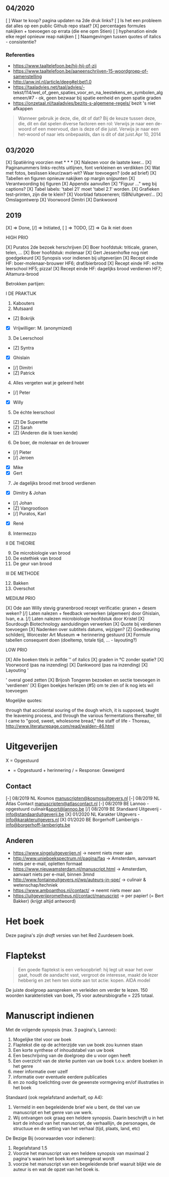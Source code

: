
## 04/2020

[ ] Waar te koop? pagina updaten na 2de druk links?
[ ] Is het een probleem dat alles op een public Github repo staat?
[X] percentages formules nakijken + toevoegen op errata (die ene opm Stien)
[ ] hyphenation einde elke regel opnieuw reap nakijken
[ ] Naamgevingen tussen quotes of italics - consistentie?

### Referenties

- https://www.taaltelefoon.be/hij-hij-of-zij
- https://www.taaltelefoon.be/aaneenschrijven-15-woordgroep-of-samenstelling
- http://anw.inl.nl/article/deeg#el:bet1.0
- https://taaladvies.net/taal/advies/- tekst/114/wel_of_geen_spaties_voor_en_na_leestekens_en_symbolen_algemeen/#7 - ok, geen bezwaar bij spatie eenheid en geen spatie graden
- https://onzetaal.nl/taaladvies/bezits-s-algemene-regels/ bezit 's niet afkappen 

> Wanneer gebruik je deze, die, dit of dat? Bij de keuze tussen deze, die, dit en dat spelen diverse factoren een rol: Verwijs je naar een de-woord of een meervoud, dan is deze of die juist. Verwijs je naar een het-woord of naar iets onbepaalds, dan is dit of dat juist.Apr 10, 2014

## 03/2020

[X] Spatiëring voorzien met * * *
[X] Nalezen voor de laatste keer... 
[X] Paginanummers links-rechts uitlijnen, font verkleinen en verdikken
[X] Wat met fotos, beslissen kleur/zwart-wit? Waar toevoegen? (ode ad brief)
[X] Tabellen en figuren opnieuw nakijken op margin snijpunten
[X] Verantwoording bij figuren
[X] Appendix aanvullen
[X] "Figuur ..." weg bij captions?
[X] Tabel labels: 'tabel 21' moet 'tabel 2.1' worden.
[X] Grafieken test-printen, zijn die te klein?
[X] Voorblad fatsoeneren; ISBN/uitgever/... 
[X] Omslagontwerp
[X] Voorwoord Dimitri
[X] Dankwoord

## 2019

[X] => Done, [/] => Initiated, [ ] => TODO, [Z] => Ga ik niet doen

HIGH PRIO

[X] Puratos 2de bezoek herschrijven
[X] Boer hoofdstuk: triticale, granen, telen, ...
[X] Boer hoofdstuk: molenaar
[X] Gert Jessenhofke nog niet goedgekeurd
[X] Synopsis voor indienen bij uitgeverijen
[X] Recept einde HF: boer-molenaar-brouwer HF6; draf/bierbrood
[X] Recept einde HF: echte leerschool HF5; pizza! 
[X] Recept einde HF: dagelijks brood verdienen HF7; Altamura-brood

Betrokken partijen:

I DE PRAKTIJK

1. Kabouters
2. Mutsaard
  - [Z] Bokrijk
  - [X] Vrijwilliger: M. (anonymized)
3. De Leerschool
  - [Z] Syntra
  - [X] Ghislain
  - [/] Dimitri
  - [Z] Patrick
4. Alles vergeten wat je geleerd hebt
  - [/] Peter
  - [X] Willy
5. De échte leerschool
  - [Z] De Superette
  - [Z] Sarah
  - [Z] (Anderen die ik toen kende)
6. De boer, de molenaar en de brouwer
  - [/] Pieter
  - [/] Jeroen
  - [X] Mike
  - [X] Gert
7. Je dagelijks brood met brood verdienen
  - [X] Dimitry & Johan
  - [/] Johan
  - [Z] Vangrootloon
  - [/] Puratos, Karl
  - [X] René
8. Intermezzo

II DE THEORIE

9. De microbiologie van brood
10. De estethiek van brood
11. De geur van brood

III DE METHODE

12. Bakken
13. Overschot

MEDIUM PRIO

[X] Ode aan Willy stevig granenbrood recept verificatie: granen + desem weken?
[/] Laten nalezen + feedback verwerken (algemeen) door Ghislain, Ivan, e.a.
[/] Laten nalezen microbiologie hoofdstuk door Kristel
[X] Sourdough Biotechnology aanduidingen verwerken
[X] Quote bij verdienen toevoegen
[X] Nadenken over subtitels datums, wijzigen?
[Z] Goedkeuring schilderij, Worcester Art Museum => herinnering gestuurd
[X] Formule tabellen consequent doen (doeltemp, totale tijd, ... - layouting?)

LOW PRIO

[X] Alle boeken titels in zelfde '' of italics
[X] graden in °C zonder spatie?
[X] Voorwoord (pas na inzending)
[X] Dankwoord (pas na inzending)
[X] Layouting '

' overal goed zetten
[X] Brijosh Tongeren bezoeken en sectie toevoegen in 'verdienen'
[X] Eigen boekjes herlezen (#5) om te zien of ik nog iets wil toevoegen

Mogelijke quotes:

through that accidental souring of the dough which, it is supposed, taught the leavening process, and through the various fermentations thereafter, till I came to "good, sweet, wholesome bread," the staff of life - Thoreau, http://www.literaturepage.com/read/walden-46.html

# Uitgeverijen

X = Opgestuurd
- = Opgestuurd + herinnering
/ = Response: Geweigerd

## Contact

[-] 08/2019 NL Kosmos manuscripten@kosmosuitgevers.nl
[-] 08/2019 NL Atlas Contact manuscripten@atlascontact.nl
[-] 08/2019 BE Lannoo - opgestuurd culinair&sport@lannoo.be
[/] 08/2019 BE Standaard Uitgeverij - info@standaarduitgeverij.be
[X] 01/2020 NL Karakter Uitgevers - info@karakteruitgevers.nl
[X] 01/2020 BE Borgerhoff Lamberigts - info@borgerhoff-lamberigts.be

## Anderen

- https://www.singeluitgeverijen.nl -> neemt niets meer aan
- http://www.unieboekspectrum.nl/pagina/faq -> Amsterdam, aanvaart niets per e-mail, opletten formaat
- https://www.nieuwamsterdam.nl/manuscript.html -> Amsterdam, aanvaart niets per e-mail, binnen 3mnd
- http://www.fontaineuitgevers.nl/wp/auteurs-in-spe/ -> culinair & wetenschap/techniek
- https://www.amboanthos.nl/contact/ -> neemt niets meer aan
- https://uitgeverijprometheus.nl/contact/manuscript -> per papier!  (= Bert Bakker) (krijgt altijd antwoord)


# Het boek

Deze pagina's zijn _draft_ versies van het Red Zuurdesem boek.

# Flaptekst

> Een goede flaptekst is een verkoopbrief: hij legt uit waar het over gaat, houdt de aandacht vast, vergroot de interesse, maakt de lezer hebberig en zet hem ten slotte aan tot actie: kopen. AIDA model

De juiste doelgroep aanspreken en verleiden om verder te lezen. 150 woorden karakteristiek van boek, 75 voor auteursbiografie = 225 totaal. 

# Manuscript indienen

Met de volgende synopsis (max. 3 pagina's, Lannoo):

1. Mogelijke titel voor uw boek
2. Flaptekst die op de achterzijde van uw boek zou kunnen staan
3. Een korte synthese of inhoudstabel van uw boek
4. Een beschrijving van de doelgroep die u voor ogen heeft
5. Een overzicht van de sterke punten van uw boek t.o.v. andere boeken in het genre
6. meer informatie over uzelf
7. informatie over eventuele eerdere publicaties
8. en zo nodig toelichting over de gewenste vormgeving en/of illustraties in het boek

Standaard (ook regelafstand anderhalf, op A4):

1. Vermeld in een begeleidende brief wie u bent, de titel van uw manuscript en het genre van uw werk.
2. Wij ontvangen ook graag een heldere synopsis. Daarin beschrijft u in het kort de inhoud van het manuscript, de verhaallijn, de personages, de structuue en de setting van het verhaal (tijd, plaats, land, etc)

De Bezige Bij (voorwaarden voor indienen):

1. Regelafstand 1.5
2. Voorzie het manuscript van een heldere synopsis van maximaal 2 pagina's waarin het boek kort samengevat wordt
3. voorzie het manuscript van een begeleidende brief waaruit blijkt wie de auteur is en wat de opzet van het boek is. 

